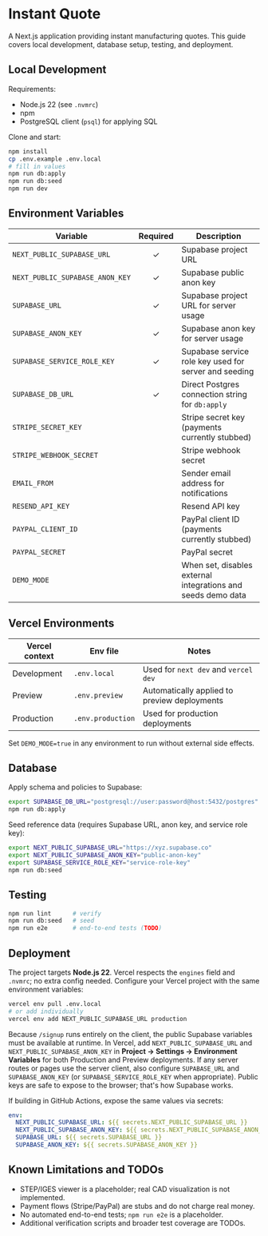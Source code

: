 # Instant Quote

A Next.js application providing instant manufacturing quotes. This guide covers local development, database setup, testing, and deployment.

## Local Development

Requirements:

- Node.js 22 (see `.nvmrc`)
- npm
- PostgreSQL client (`psql`) for applying SQL

Clone and start:

```bash
npm install
cp .env.example .env.local
# fill in values
npm run db:apply
npm run db:seed
npm run dev
```

## Environment Variables

| Variable | Required | Description |
| --- | :---: | --- |
| `NEXT_PUBLIC_SUPABASE_URL` | ✓ | Supabase project URL |
| `NEXT_PUBLIC_SUPABASE_ANON_KEY` | ✓ | Supabase public anon key |
| `SUPABASE_URL` | ✓ | Supabase project URL for server usage |
| `SUPABASE_ANON_KEY` | ✓ | Supabase anon key for server usage |
| `SUPABASE_SERVICE_ROLE_KEY` | ✓ | Supabase service role key used for server and seeding |
| `SUPABASE_DB_URL` | ✓ | Direct Postgres connection string for `db:apply` |
| `STRIPE_SECRET_KEY` |  | Stripe secret key (payments currently stubbed) |
| `STRIPE_WEBHOOK_SECRET` |  | Stripe webhook secret |
| `EMAIL_FROM` |  | Sender email address for notifications |
| `RESEND_API_KEY` |  | Resend API key |
| `PAYPAL_CLIENT_ID` |  | PayPal client ID (payments currently stubbed) |
| `PAYPAL_SECRET` |  | PayPal secret |
| `DEMO_MODE` |  | When set, disables external integrations and seeds demo data |

## Vercel Environments

| Vercel context | Env file | Notes |
| --- | --- | --- |
| Development | `.env.local` | Used for `next dev` and `vercel dev` |
| Preview | `.env.preview` | Automatically applied to preview deployments |
| Production | `.env.production` | Used for production deployments |

Set `DEMO_MODE=true` in any environment to run without external side effects.

## Database

Apply schema and policies to Supabase:

```bash
export SUPABASE_DB_URL="postgresql://user:password@host:5432/postgres"
npm run db:apply
```

Seed reference data (requires Supabase URL, anon key, and service role key):

```bash
export NEXT_PUBLIC_SUPABASE_URL="https://xyz.supabase.co"
export NEXT_PUBLIC_SUPABASE_ANON_KEY="public-anon-key"
export SUPABASE_SERVICE_ROLE_KEY="service-role-key"
npm run db:seed
```

## Testing

```bash
npm run lint      # verify
npm run db:seed   # seed
npm run e2e       # end-to-end tests (TODO)
```

## Deployment

The project targets **Node.js 22**. Vercel respects the `engines` field and `.nvmrc`; no extra config needed. Configure your Vercel project with the same environment variables:

```bash
vercel env pull .env.local
# or add individually
vercel env add NEXT_PUBLIC_SUPABASE_URL production
```

Because `/signup` runs entirely on the client, the public Supabase variables must
be available at runtime. In Vercel, add `NEXT_PUBLIC_SUPABASE_URL` and
`NEXT_PUBLIC_SUPABASE_ANON_KEY` in **Project → Settings → Environment Variables**
for both Production and Preview deployments. If any server routes or pages use
the server client, also configure `SUPABASE_URL` and `SUPABASE_ANON_KEY` (or
`SUPABASE_SERVICE_ROLE_KEY` when appropriate). Public keys are safe to expose to
the browser; that's how Supabase works.

If building in GitHub Actions, expose the same values via secrets:

```yaml
env:
  NEXT_PUBLIC_SUPABASE_URL: ${{ secrets.NEXT_PUBLIC_SUPABASE_URL }}
  NEXT_PUBLIC_SUPABASE_ANON_KEY: ${{ secrets.NEXT_PUBLIC_SUPABASE_ANON_KEY }}
  SUPABASE_URL: ${{ secrets.SUPABASE_URL }}
  SUPABASE_ANON_KEY: ${{ secrets.SUPABASE_ANON_KEY }}
```

## Known Limitations and TODOs

- STEP/IGES viewer is a placeholder; real CAD visualization is not implemented.
- Payment flows (Stripe/PayPal) are stubs and do not charge real money.
- No automated end-to-end tests; `npm run e2e` is a placeholder.
- Additional verification scripts and broader test coverage are TODOs.
